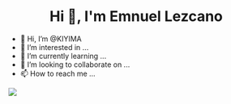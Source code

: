 <h1 align="center">Hi 👋, I'm Emnuel Lezcano</h1>

- 👋 Hi, I’m @KIYIMA
- 👀 I’m interested in ...
- 🌱 I’m currently learning ...
- 💞️ I’m looking to collaborate on ...
- 📫 How to reach me ...

<img align="center" src="https://user-images.githubusercontent.com/92833030/199350632-8f3edc4c-5464-438d-be60-51e12fa19af1.gif"/>


<!---
KIYIMA/KIYIMA is a ✨ special ✨ repository because its `README.md` (this file) appears on your GitHub profile.
You can click the Preview link to take a look at your changes.
--->
